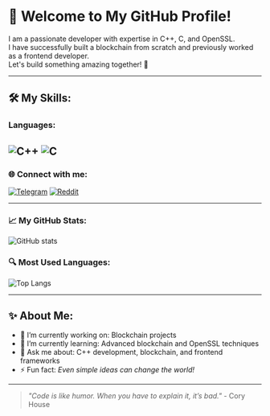 # 👋 Welcome to My GitHub Profile!

I am a passionate developer with expertise in C++, C, and OpenSSL.  
I have successfully built a blockchain from scratch and previously worked as a frontend developer.  
Let's build something amazing together! 🚀

---
## 🛠 My Skills:
### Languages:
![C++](https://img.shields.io/badge/C++-blue?logo=c%2B%2B&logoColor=white)   ![C](https://img.shields.io/badge/C-%2300599C.svg?logo=c&logoColor=white)   
---
### 🌐 Connect with me:
[![Telegram](https://img.shields.io/badge/Telegram-blue?logo=telegram&logoColor=white)](https://t.me/hornet468)  [![Reddit](https://img.shields.io/badge/Reddit-%23FF4500.svg?logo=reddit&logoColor=white)](https://www.reddit.com/u/tomhelington/s/vL3VIVlGYQ)  

---

### 📈 My GitHub Stats:
![GitHub stats](https://github-readme-stats.vercel.app/api?username=hornet468&show_icons=true&theme=radical)

### 🔍 Most Used Languages:
![Top Langs](https://github-readme-stats.vercel.app/api/top-langs/?username=hornet468&layout=compact&theme=radical)

---

## ✨ About Me:
- 🔭 I’m currently working on: Blockchain projects  
- 🌱 I’m currently learning: Advanced blockchain and OpenSSL techniques  
- 💬 Ask me about: C++ development, blockchain, and frontend frameworks  
- ⚡️ Fun fact: *Even simple ideas can change the world!*  

---

> _"Code is like humor. When you have to explain it, it’s bad."_ - Cory House
